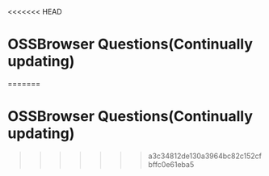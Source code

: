 <<<<<<< HEAD
# OSSBrowser Questions(Continually updating)
=======
# OSSBrowser Questions(Continually updating)
>>>>>>> a3c34812de130a3964bc82c152cfbffc0e61eba5
